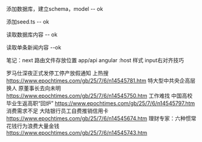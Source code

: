 添加数据库，建立schema，model -- ok

添加seed.ts -- ok

读取数据库内容 -- ok

读取单条新闻内容 --ok

笔记：next 路由文件存放位置 app/api
angular :host 样式
input右对齐技巧
 
罗马仕深夜正式发停工停产放假通知 上热搜
https://www.epochtimes.com/gb/25/7/6/n14545781.htm
特大型中共央企高层换人 原董事长去向未明
https://www.epochtimes.com/gb/25/7/6/n14545750.htm
工作难找 中国高校毕业生返高职“回炉”
https://www.epochtimes.com/gb/25/7/6/n14545797.htm
消费需求不足 大陆银行员工自费推销信用卡
https://www.epochtimes.com/gb/25/7/6/n14545674.htm
理财专家：六种惯常花钱行为浪费大量金钱
https://www.epochtimes.com/gb/25/7/6/n14545743.htm